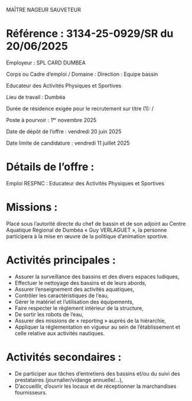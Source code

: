 MAÎTRE NAGEUR SAUVETEUR
# Référence : 3134-25-0929/SR du 20/06/2025

Employeur : SPL CARD DUMBEA

Corps ou Cadre d’emploi / Domaine : Direction : Equipe bassin

Educateur des Activités Physiques et Sportives

Lieu de travail : Dumbéa

Durée de résidence exigée pour le recrutement sur titre (1): /

Poste à pourvoir : 1ᵉʳ novembre 2025

Date de dépôt de l’offre : vendredi 20 juin 2025

Date limite de candidature : vendredi 11 juillet 2025

# Détails de l’offre :

Emploi RESPNC : Educateur des Activités Physiques et Sportives

# Missions :

Placé sous l’autorité directe du chef de bassin et de son adjoint au Centre Aquatique Régional de Dumbéa « Guy VERLAGUET », la personne participera à la mise en œuvre de la politique d’animation sportive.

# Activités principales :

- Assurer la surveillance des bassins et des divers espaces ludiques,
- Effectuer le nettoyage des bassins et de leurs abords,
- Assurer l’enseignement des activités aquatiques,
- Contrôler les caractéristiques de l’eau,
- Gérer le matériel et l’utilisation des équipements,
- Faire respecter le règlement intérieur de la structure,
- De sortir les robots de l’eau,
- Assurer des missions de « reporting » auprès de la hiérarchie,
- Appliquer la réglementation en vigueur au sein de l’établissement et celle relative aux activités nautiques.

# Activités secondaires :

- De participer aux tâches d’entretiens des bassins et/ou du suivi des prestataires (journalier/vidange annuelle/…),
- D’accueillir, d’ouvrir les locaux et de réceptionner la marchandises fournisseurs.

